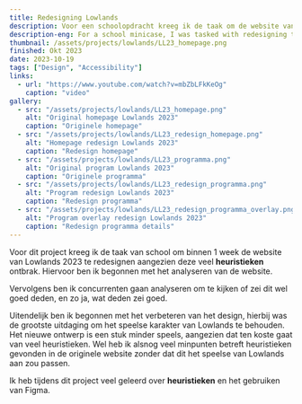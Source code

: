 ```yaml
---
title: Redesigning Lowlands  
description: Voor een schoolopdracht kreeg ik de taak om de website van Lowlands 2023 te redesignen, omdat deze veel ontbrak op het gebied van heuristische gebruiksvriendelijkheid.
description-eng: For a school minicase, I was tasked with redesigning the Lowlands 2023 website to improve and address significant gaps in heuristic usability principles.
thumbnail: /assets/projects/lowlands/LL23_homepage.png
finished: Okt 2023
date: 2023-10-19
tags: ["Design", "Accessibility"]
links:
  - url: "https://www.youtube.com/watch?v=mbZbLFkKeOg"
    caption: "video"
gallery:
  - src: "/assets/projects/lowlands/LL23_homepage.png"
    alt: "Original homepage Lowlands 2023"
    caption: "Originele homepage"
  - src: "/assets/projects/lowlands/LL23_redesign_homepage.png"
    alt: "Homepage redesign Lowlands 2023"
    caption: "Redesign homepage"
  - src: "/assets/projects/lowlands/LL23_programma.png"
    alt: "Original program Lowlands 2023"
    caption: "Originele programma"
  - src: "/assets/projects/lowlands/LL23_redesign_programma.png"
    alt: "Program redesign Lowlands 2023"
    caption: "Redesign programma"
  - src: "/assets/projects/lowlands/LL23_redesign_programma_overlay.png"
    alt: "Program overlay redesign Lowlands 2023"
    caption: "Redesign programma details"
---
```


Voor dit project kreeg ik de taak van school om binnen 1 week de website van Lowlands 2023 te redesignen aangezien deze veel <strong>heuristieken</strong> ontbrak. Hiervoor ben ik begonnen met het analyseren van de website.

Vervolgens ben ik concurrenten gaan analyseren om te kijken of zei dit wel goed deden, en zo ja, wat deden zei goed.

Uitendelijk ben ik begonnen met het verbeteren van het design, hierbij was de grootste uitdaging om het speelse karakter van Lowlands te behouden. Het nieuwe ontwerp is een stuk minder speels, aangezien dat ten koste gaat van veel heuristieken. Wel heb ik alsnog veel minpunten betreft heuristieken gevonden in de originele website zonder dat dit het speelse van Lowlands aan zou passen.

Ik heb tijdens dit project veel geleerd over <strong>heuristieken</strong> en het gebruiken van Figma.